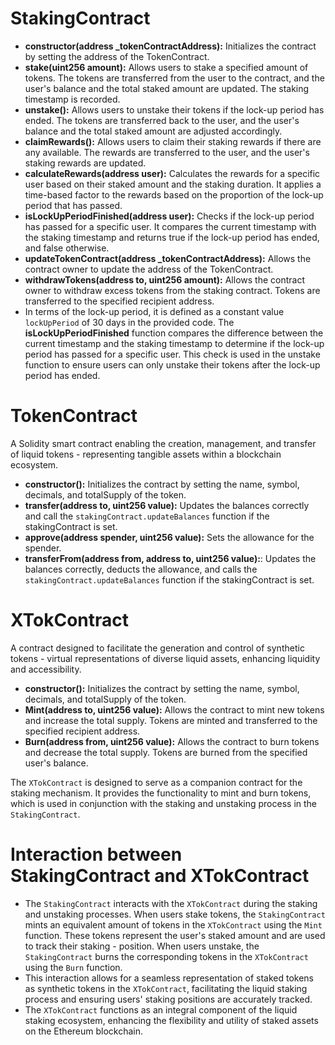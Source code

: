 # StakingContract
- **constructor(address _tokenContractAddress):** Initializes the contract by setting the address of the TokenContract.
- **stake(uint256 amount):** Allows users to stake a specified amount of tokens. The tokens are transferred from the user to the contract, and the user's balance and the total staked amount are updated. The staking timestamp is recorded.
- **unstake():** Allows users to unstake their tokens if the lock-up period has ended. The tokens are transferred back to the user, and the user's balance and the total staked amount are adjusted accordingly.
- **claimRewards():** Allows users to claim their staking rewards if there are any available. The rewards are transferred to the user, and the user's staking rewards are updated.
- **calculateRewards(address user):** Calculates the rewards for a specific user based on their staked amount and the staking duration. It applies a time-based factor to the rewards based on the proportion of the lock-up period that has passed.
- **isLockUpPeriodFinished(address user):** Checks if the lock-up period has passed for a specific user. It compares the current timestamp with the staking timestamp and returns true if the lock-up period has ended, and false otherwise.
- **updateTokenContract(address _tokenContractAddress):** Allows the contract owner to update the address of the TokenContract.
- **withdrawTokens(address to, uint256 amount):** Allows the contract owner to withdraw excess tokens from the staking contract. Tokens are transferred to the specified recipient address.
- In terms of the lock-up period, it is defined as a constant value `lockUpPeriod` of 30 days in the provided code. The **isLockUpPeriodFinished** function compares the difference between the current timestamp and the staking timestamp to determine if the lock-up period has passed for a specific user. This check is used in the unstake function to ensure users can only unstake their tokens after the lock-up period has ended.

# TokenContract 
A Solidity smart contract enabling the creation, management, and transfer of liquid tokens - representing tangible assets within a blockchain ecosystem.

- **constructor():** Initializes the contract by setting the name, symbol, decimals, and totalSupply of the token.
- **transfer(address to, uint256 value):** Updates the balances correctly and call the `stakingContract.updateBalances` function if the stakingContract is set.
- **approve(address spender, uint256 value):** Sets the allowance for the spender.
- **transferFrom(address from, address to, uint256 value):**: Updates the balances correctly, deducts the allowance, and calls the `stakingContract.updateBalances` function if the stakingContract is set.

# XTokContract 
A contract designed to facilitate the generation and control of synthetic tokens - virtual representations of diverse liquid assets, enhancing liquidity and accessibility.

- **constructor():** Initializes the contract by setting the name, symbol, decimals, and totalSupply of the token.
- **Mint(address to, uint256 value):** Allows the contract to mint new tokens and increase the total supply. Tokens are minted and transferred to the specified recipient address.
- **Burn(address from, uint256 value):** Allows the contract to burn tokens and decrease the total supply. Tokens are burned from the specified user's balance.

The `XTokContract` is designed to serve as a companion contract for the staking mechanism. It provides the functionality to mint and burn tokens, which is used in conjunction with the staking and unstaking process in the `StakingContract`.

# Interaction between StakingContract and XTokContract
- The `StakingContract` interacts with the `XTokContract` during the staking and unstaking processes. When users stake tokens, the `StakingContract` mints an equivalent amount of tokens in the `XTokContract` using the `Mint` function. These tokens represent the user's staked amount and are used to track their staking - position. When users unstake, the `StakingContract` burns the corresponding tokens in the `XTokContract` using the `Burn` function.
- This interaction allows for a seamless representation of staked tokens as synthetic tokens in the `XTokContract`, facilitating the liquid staking process and ensuring users' staking positions are accurately tracked.
- The `XTokContract` functions as an integral component of the liquid staking ecosystem, enhancing the flexibility and utility of staked assets on the Ethereum blockchain.
